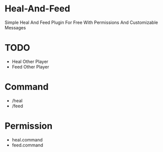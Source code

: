 # Heal-And-Feed
Simple Heal And Feed Plugin For Free With Permissions
And Customizable Messages
# TODO
- Heal Other Player
- Feed Other Player
# Command
- /heal
- /feed
# Permission
- heal.command
- feed.command

